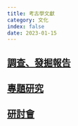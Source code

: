 ```yaml
---
title: 考古學文獻
category: 文化
index: false
date: 2023-01-15
---
```

## [調查、發掘報告](report.md)
## [專題研究](research.md)
## [研討會](seminar.md)
